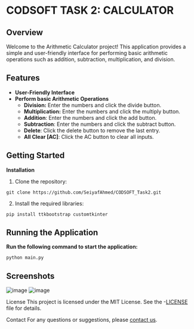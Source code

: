 # CODSOFT TASK 2: CALCULATOR
## Overview
Welcome to the Arithmetic Calculator project! This application provides a simple and user-friendly interface for performing basic arithmetic operations such as addition, subtraction, multiplication, and division.

## Features
* **User-Friendly Interface**
* **Perform basic Arithmetic Operations**
  * **Division:** Enter the numbers and click the divide button.
  * **Multiplication:** Enter the numbers and click the multiply button.
  * **Addition**: Enter the numbers and click the add button.
  * **Subtraction**: Enter the numbers and click the subtract button.
  * **Delete**: Click the delete button to remove the last entry.
  * **All Clear [AC]**: Click the AC button to clear all inputs.
    
## Getting Started

**Installation**

1. Clone the repository:
```
git clone https://github.com/SeiyafAhmed/CODSOFT_Task2.git
```

2. Install the required libraries:
```
pip install ttkbootstrap customtkinter
```

## Running the Application
**Run the following command to start the application:**
```
python main.py
```


## Screenshots
![image](https://github.com/user-attachments/assets/57d54535-b65b-45b5-a120-f0398d3ebb98)
![image](https://github.com/user-attachments/assets/3249ce2d-2fb6-4f23-9d97-473a30e79c94)


License
This project is licensed under the MIT License. See the -[LICENSE](https://github.com/SeiyafAhmed/CODSOFT_Task2/blob/main/LICENSE) file for details. 

Contact
For any questions or suggestions, please [contact us](seiyafahmed.ofc@gmail.com).
